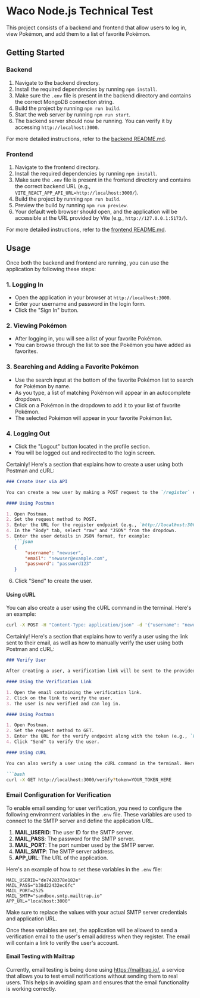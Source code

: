 # Waco Node.js Technical Test

This project consists of a backend and frontend that allow users to log in, view Pokémon, and add them to a list of favorite Pokémon.

## Getting Started

### Backend

1. Navigate to the backend directory.
2. Install the required dependencies by running `npm install`.
3. Make sure the `.env` file is present in the backend directory and contains the correct MongoDB connection string.
4. Build the project by running `npm run build`.
5. Start the web server by running `npm run start`.
6. The backend server should now be running. You can verify it by accessing `http://localhost:3000`.

For more detailed instructions, refer to the [backend README.md](backend/README.md).

### Frontend

1. Navigate to the frontend directory.
2. Install the required dependencies by running `npm install`.
3. Make sure the `.env` file is present in the frontend directory and contains the correct backend URL (e.g., `VITE_REACT_APP_API_URL=http://localhost:3000/`).
4. Build the project by running `npm run build`.
5. Preview the build by running `npm run preview`.
6. Your default web browser should open, and the application will be accessible at the URL provided by Vite (e.g., `http://127.0.0.1:5173/`).

For more detailed instructions, refer to the [frontend README.md](frontend/README.md).


## Usage

Once both the backend and frontend are running, you can use the application by following these steps:

### 1. Logging In

- Open the application in your browser at `http://localhost:3000`.
- Enter your username and password in the login form.
- Click the "Sign In" button.

### 2. Viewing Pokémon

- After logging in, you will see a list of your favorite Pokémon.
- You can browse through the list to see the Pokémon you have added as favorites.

### 3. Searching and Adding a Favorite Pokémon

- Use the search input at the bottom of the favorite Pokémon list to search for Pokémon by name.
- As you type, a list of matching Pokémon will appear in an autocomplete dropdown.
- Click on a Pokémon in the dropdown to add it to your list of favorite Pokémon.
- The selected Pokémon will appear in your favorite Pokémon list.

### 4. Logging Out

- Click the "Logout" button located in the profile section.
- You will be logged out and redirected to the login screen.


Certainly! Here's a section that explains how to create a user using both Postman and cURL:

```markdown
### Create User via API

You can create a new user by making a POST request to the `/register` endpoint. Below are the instructions for both Postman and cURL.

#### Using Postman

1. Open Postman.
2. Set the request method to POST.
3. Enter the URL for the register endpoint (e.g., `http://localhost:3000/register`).
4. In the "Body" tab, select "raw" and "JSON" from the dropdown.
5. Enter the user details in JSON format, for example:
   ```json
   {
       "username": "newuser",
       "email": "newuser@example.com",
       "password": "password123"
   }
   ```
6. Click "Send" to create the user.

#### Using cURL

You can also create a user using the cURL command in the terminal. Here's an example:

```bash
curl -X POST -H "Content-Type: application/json" -d '{"username": "newuser", "email": "newuser@example.com", "password": "password123"}' http://localhost:3000/register
```

Certainly! Here's a section that explains how to verify a user using the link sent to their email, as well as how to manually verify the user using both Postman and cURL:

```markdown
### Verify User

After creating a user, a verification link will be sent to the provided email address. The user can be verified by clicking on the link or by manually making a GET request to the `/verify` endpoint with the token. Below are the instructions for both manual methods.

#### Using the Verification Link

1. Open the email containing the verification link.
2. Click on the link to verify the user.
3. The user is now verified and can log in.

#### Using Postman

1. Open Postman.
2. Set the request method to GET.
3. Enter the URL for the verify endpoint along with the token (e.g., `http://localhost:3000/verify?token=YOUR_TOKEN_HERE`).
4. Click "Send" to verify the user.

#### Using cURL

You can also verify a user using the cURL command in the terminal. Here's an example:

```bash
curl -X GET http://localhost:3000/verify?token=YOUR_TOKEN_HERE
```

### Email Configuration for Verification

To enable email sending for user verification, you need to configure the following environment variables in the `.env` file. These variables are used to connect to the SMTP server and define the application URL.

1. **MAIL_USERID**: The user ID for the SMTP server.
2. **MAIL_PASS**: The password for the SMTP server.
3. **MAIL_PORT**: The port number used by the SMTP server.
4. **MAIL_SMTP**: The SMTP server address.
5. **APP_URL**: The URL of the application.

Here's an example of how to set these variables in the `.env` file:

```env
MAIL_USERID="de7428378e182e"
MAIL_PASS="b38d22432ec6fc"
MAIL_PORT=2525
MAIL_SMTP="sandbox.smtp.mailtrap.io"
APP_URL="localhost:3000"
```

Make sure to replace the values with your actual SMTP server credentials and application URL.

Once these variables are set, the application will be allowed to send a verification email to the user's email address when they register. The email will contain a link to verify the user's account.

#### Email Testing with Mailtrap
Currently, email testing is being done using https://mailtrap.io/, a service that allows you to test email notifications without sending them to real users. This helps in avoiding spam and ensures that the email functionality is working correctly.
